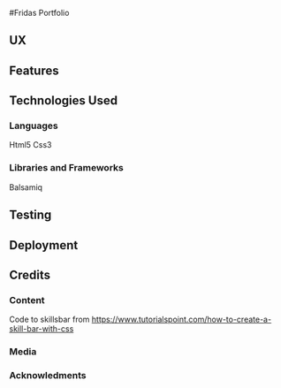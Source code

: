 #Fridas Portfolio

## UX
## Features
## Technologies Used
### Languages
Html5
Css3
### Libraries and Frameworks
Balsamiq

## Testing
## Deployment
## Credits
### Content

Code to skillsbar from https://www.tutorialspoint.com/how-to-create-a-skill-bar-with-css
### Media

### Acknowledments
